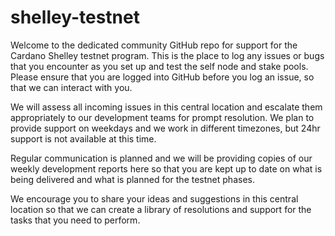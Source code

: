 # shelley-testnet

Welcome to the dedicated community GitHub repo for support for the Cardano Shelley testnet program. This is the place to log any issues or bugs that you encounter as you set up and test the self node and stake pools. Please ensure that you are logged into GitHub before you log an issue, so that we can interact with you. 

We will assess all incoming issues in this central location and escalate them appropriately to our development teams for prompt resolution. We plan to provide support on weekdays and we work in different timezones, but 24hr support is not available at this time.

Regular communication is planned and we will be providing copies of our weekly development reports here so that you are kept up to date on what is being delivered and what is planned for the testnet phases.

We encourage you to share your ideas and suggestions in this central location so that we can create a library of resolutions and support for the tasks that you need to perform.

